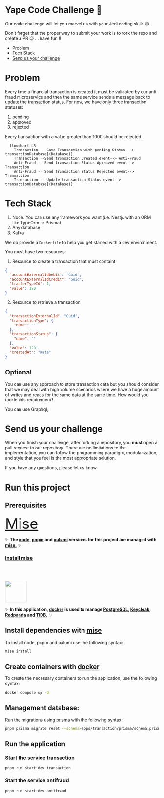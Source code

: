 # Yape Code Challenge :rocket:

Our code challenge will let you marvel us with your Jedi coding skills :smile:.

Don't forget that the proper way to submit your work is to fork the repo and create a PR :wink: ... have fun !!

- [Problem](#problem)
- [Tech Stack](#tech_stack)
- [Send us your challenge](#send_us_your_challenge)

# Problem

Every time a financial transaction is created it must be validated by our anti-fraud microservice and then the same service sends a message back to update the transaction status.
For now, we have only three transaction statuses:

<ol>
  <li>pending</li>
  <li>approved</li>
  <li>rejected</li>  
</ol>

Every transaction with a value greater than 1000 should be rejected.

```mermaid
  flowchart LR
    Transaction -- Save Transaction with pending Status --> transactionDatabase[(Database)]
    Transaction --Send transaction Created event--> Anti-Fraud
    Anti-Fraud -- Send transaction Status Approved event--> Transaction
    Anti-Fraud -- Send transaction Status Rejected event--> Transaction
    Transaction -- Update transaction Status event--> transactionDatabase[(Database)]
```

# Tech Stack

<ol>
  <li>Node. You can use any framework you want (i.e. Nestjs with an ORM like TypeOrm or Prisma) </li>
  <li>Any database</li>
  <li>Kafka</li>    
</ol>

We do provide a `Dockerfile` to help you get started with a dev environment.

You must have two resources:

1. Resource to create a transaction that must containt:

```json
{
  "accountExternalIdDebit": "Guid",
  "accountExternalIdCredit": "Guid",
  "tranferTypeId": 1,
  "value": 120
}
```

2. Resource to retrieve a transaction

```json
{
  "transactionExternalId": "Guid",
  "transactionType": {
    "name": ""
  },
  "transactionStatus": {
    "name": ""
  },
  "value": 120,
  "createdAt": "Date"
}
```

## Optional

You can use any approach to store transaction data but you should consider that we may deal with high volume scenarios where we have a huge amount of writes and reads for the same data at the same time. How would you tackle this requirement?

You can use Graphql;

# Send us your challenge

When you finish your challenge, after forking a repository, you **must** open a pull request to our repository. There are no limitations to the implementation, you can follow the programming paradigm, modularization, and style that you feel is the most appropriate solution.

If you have any questions, please let us know.

# Run this project

## Prerequisites

<a alt="Mise" href="https://mise.jdx.dev/" target="_blank" rel="noreferrer" style="font-size:3rem;">Mise</a>

✨ **The [node](https://nodejs.org/en), [pnpm](https://pnpm.io/es/) and [pulumi](https://www.pulumi.com/b/) versions for this project are managed with [mise.](https://mise.jdx.dev/)** ✨

### [Install mise](https://mise.jdx.dev/getting-started.html)

<br/><br/>

<a alt="Docker logo" href="https://www.docker.com/" target="_blank" rel="noreferrer"><img src="https://www.docker.com/wp-content/uploads/2023/08/logo-dont-reverse.svg" width="70"></a>

✨ **In this application, [docker](https://www.docker.com/) is used to manage [PostgreSQL](https://www.postgresql.org/), [Keycloak](https://www.keycloak.org/), [Redpanda](https://redpanda.com/) and [TiDB.](https://www.pingcap.com/)** ✨

## Install dependencies with [mise](https://mise.jdx.dev/)

To install node, pnpm and pulumi use the following syntax:

```zsh
mise install
```

## Create containers with [docker](https://www.docker.com/)

To create the necessary containers to run the application, use the following syntax:

```zsh
docker compose up -d
```

<!-- ## Create necessary data in keycloak to run the application

Go to the folder where the keycloak app is with the following syntax:

```zsh
cd apps/keycloak-iac/
```

Login in keycloak with the following syntax:

```zsh
pulumi login
```

Remove the `dev` stack with the following syntax:

```zsh
pulumi stack rm --force dev
```

Create the `dev` stack with the following syntax:

```zsh
pulumi stack init dev
```

Set environment variables for the keycloak provider with the following syntax:

```zsh
pulumi config set keycloak:url http://localhost:8080 && \
pulumi config set keycloak:clientId admin-cli --secret && \
pulumi config set keycloak:username admin && \
pulumi config set keycloak:password admin123 --secret
```

Create the resources in keycloak using the `dev` stack with the following syntax:

```zsh
pulumi up --stack dev
``` -->

## Management database:

Run the migrations using [prisma](https://www.prisma.io/) with the following syntax:

```zsh
pnpm prisma migrate reset --schema=apps/transaction/prisma/schema.prisma
```

## Run the application

### Start the service transaction

```sh
pnpm run start:dev transaction
```

### Start the service antifraud

```sh
pnpm run start:dev antifraud
```

